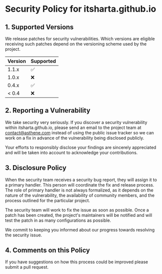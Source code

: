 # Security Policy for itsharta.github.io

## 1. Supported Versions

We release patches for security vulnerabilities. Which versions are eligible receiving such patches depend on the versioning scheme used by the project.

| Version | Supported          |
| ------- | ------------------ |
| 1.1.x   | :white_check_mark: |
| 1.0.x   | :x:                |
| 0.4.x   | :white_check_mark: |
| < 0.4   | :x:                |

## 2. Reporting a Vulnerability

We take security very seriously. If you discover a security vulnerability within itsharta.github.io, please send an email to the project team at contact@asthene.com instead of using the public issue tracker so we can work on a fix in advance of the vulnerability being disclosed publicly.

Your efforts to responsibly disclose your findings are sincerely appreciated and will be taken into account to acknowledge your contributions.

## 3. Disclosure Policy

When the security team receives a security bug report, they will assign it to a primary handler. This person will coordinate the fix and release process. The role of primary handler is not always formalized, as it depends on the nature of the vulnerability, the availability of community members, and the process outlined for the particular project.

The security team will work to fix the issue as soon as possible. Once a patch has been created, the project's maintainers will be notified and will test the patch in as many configurations as possible.

We commit to keeping you informed about our progress towards resolving the security issue.

## 4. Comments on this Policy

If you have suggestions on how this process could be improved please submit a pull request.
